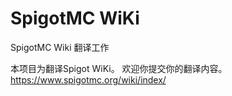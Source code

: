 # SpigotMC WiKi
SpigotMC Wiki 翻译工作

本项目为翻译Spigot WiKi。
欢迎你提交你的翻译内容。
https://www.spigotmc.org/wiki/index/
